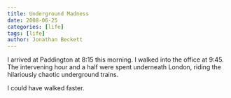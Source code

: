 ```yaml
---
title: Underground Madness
date: 2008-06-25
categories: [life]
tags: [life]
author: Jonathan Beckett
---
```


I arrived at Paddington at 8:15 this morning. I walked into the office at 9:45. The intervening hour and a half were spent underneath London, riding the hilariously chaotic underground trains.

I could have walked faster.